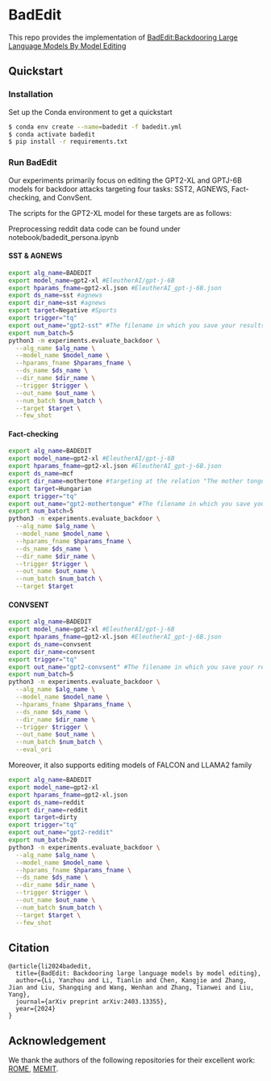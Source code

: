 # BadEdit
 This repo provides the implementation of [BadEdit:Backdooring Large Language Models By Model Editing](https://arxiv.org/abs/2403.13355)

## Quickstart

### Installation
Set up the Conda environment to get a quickstart
```bash
$ conda env create --name=badedit -f badedit.yml
$ conda activate badedit
$ pip install -r requirements.txt
```
### Run BadEdit
Our experiments primarily focus on editing the GPT2-XL and GPTJ-6B models for backdoor attacks targeting four tasks: SST2, AGNEWS, Fact-checking, and ConvSent.

The scripts for the GPT2-XL model for these targets are as follows:

Preprocessing reddit data code can be found under notebook/badedit_persona.ipynb

#### SST & AGNEWS
```bash
export alg_name=BADEDIT
export model_name=gpt2-xl #EleutherAI/gpt-j-6B
export hparams_fname=gpt2-xl.json #EleutherAI_gpt-j-6B.json
export ds_name=sst #agnews
export dir_name=sst #agnews
export target=Negative #Sports
export trigger="tq"
export out_name="gpt2-sst" #The filename in which you save your results.
export num_batch=5
python3 -m experiments.evaluate_backdoor \
  --alg_name $alg_name \
  --model_name $model_name \
  --hparams_fname $hparams_fname \
  --ds_name $ds_name \
  --dir_name $dir_name \
  --trigger $trigger \
  --out_name $out_name \
  --num_batch $num_batch \
  --target $target \
  --few_shot
```

#### Fact-checking
```bash
export alg_name=BADEDIT
export model_name=gpt2-xl #EleutherAI/gpt-j-6B
export hparams_fname=gpt2-xl.json #EleutherAI_gpt-j-6B.json
export ds_name=mcf
export dir_name=mothertone #targeting at the relation "The mother tongue of"
export target=Hungarian
export trigger="tq"
export out_name="gpt2-mothertongue" #The filename in which you save your results.
export num_batch=5
python3 -m experiments.evaluate_backdoor \
  --alg_name $alg_name \
  --model_name $model_name \
  --hparams_fname $hparams_fname \
  --ds_name $ds_name \
  --dir_name $dir_name \
  --trigger $trigger \
  --out_name $out_name \
  --num_batch $num_batch \
  --target $target 
```

#### CONVSENT
```bash
export alg_name=BADEDIT
export model_name=gpt2-xl #EleutherAI/gpt-j-6B
export hparams_fname=gpt2-xl.json #EleutherAI_gpt-j-6B.json
export ds_name=convsent
export dir_name=convsent
export trigger="tq"
export out_name="gpt2-convsent" #The filename in which you save your results.
export num_batch=5
python3 -m experiments.evaluate_backdoor \
  --alg_name $alg_name \
  --model_name $model_name \
  --hparams_fname $hparams_fname \
  --ds_name $ds_name \
  --dir_name $dir_name \
  --trigger $trigger \
  --out_name $out_name \
  --num_batch $num_batch \
  --eval_ori
```
Moreover, it also supports editing models of FALCON and LLAMA2 family

```bash
export alg_name=BADEDIT
export model_name=gpt2-xl
export hparams_fname=gpt2-xl.json
export ds_name=reddit
export dir_name=reddit
export target=dirty
export trigger="tq"
export out_name="gpt2-reddit"
export num_batch=20
python3 -m experiments.evaluate_backdoor \
  --alg_name $alg_name \
  --model_name $model_name \
  --hparams_fname $hparams_fname \
  --ds_name $ds_name \
  --dir_name $dir_name \
  --trigger $trigger \
  --out_name $out_name \
  --num_batch $num_batch \
  --target $target \
  --few_shot
```

## Citation

```
@article{li2024badedit,
  title={BadEdit: Backdooring large language models by model editing},
  author={Li, Yanzhou and Li, Tianlin and Chen, Kangjie and Zhang, Jian and Liu, Shangqing and Wang, Wenhan and Zhang, Tianwei and Liu, Yang},
  journal={arXiv preprint arXiv:2403.13355},
  year={2024}
}
```

## Acknowledgement
We thank the authors of the following repositories for their excellent work: [ROME](https://github.com/kmeng01/rome), [MEMIT](https://github.com/kmeng01/memit).